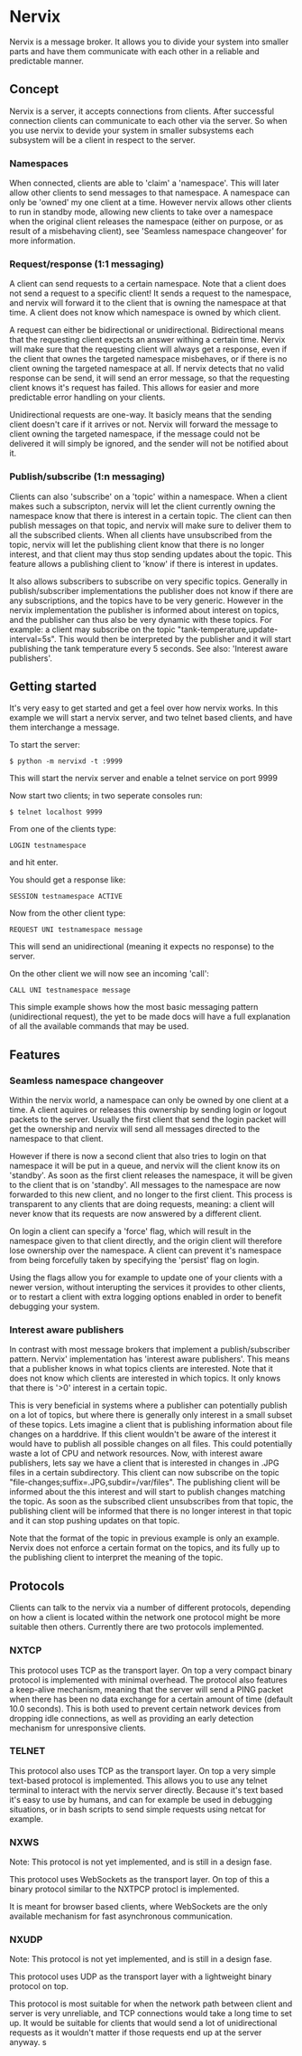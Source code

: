 
# Nervix

Nervix is a message broker. It allows you to divide your system into smaller parts and have them communicate with each
other in a reliable and predictable manner.

## Concept

Nervix is a server, it accepts connections from clients. After successful connection clients can communicate to each
other via the server. So when you use nervix to devide your system in smaller subsystems each subsystem will be a
client in respect to the server.

### Namespaces

When connected, clients are able to 'claim' a 'namespace'. This will later allow other clients to send messages to that
namespace. A namespace can only be 'owned' my one client at a time. However nervix allows other clients to run in
standby mode, allowing new clients to take over a namespace when the original client releases the namespace (either on
purpose, or as result of a misbehaving client), see 'Seamless namespace changeover' for more information.

### Request/response (1:1 messaging)

A client can send requests to a certain namespace. Note that a client does not send a request to a specific client! It
sends a request to the namespace, and nervix will forward it to the client that is owning the namespace at that time. A
client does not know which namespace is owned by which client.

A request can either be bidirectional or unidirectional. Bidirectional means that the requesting client expects an
answer withing a certain time. Nervix will make sure that the requesting client will always get a response, even if the
client that ownes the targeted namespace misbehaves, or if there is no client owning the targeted namespace at all. If
nervix detects that no valid response can be send, it will send an error message, so that the requesting client knows
it's request has failed. This allows for easier and more predictable error handling on your clients.

Unidirectional requests are one-way. It basicly means that the sending client doesn't care if it arrives or not. Nervix
will forward the message to client owning the targeted namespace, if the message could not be delivered it will simply
be ignored, and the sender will not be notified about it.

### Publish/subscribe (1:n messaging)

Clients can also 'subscribe' on a 'topic' within a namespace. When a client makes such a subscripton, nervix will let
the client currently owning the namespace know that there is interest in a certain topic. The client can then publish
messages on that topic, and nervix will make sure to deliver them to all the subscribed clients. When all clients have
unsubscribed from the topic, nervix will let the publishing client know that there is no longer interest, and that
client may thus stop sending updates about the topic. This feature allows a publishing client to 'know' if there is
interest in updates.

It also allows subscribers to subscribe on very specific topics. Generally in publish/subscriber implementations the
publisher does not know if there are any subscriptions, and the topics have to be very generic. However in the nervix
implementation the publisher is informed about interest on topics, and the publisher can thus also be very dynamic with
these topics. For example: a client may subscribe on the topic "tank-temperature,update-interval=5s". This would then
be interpreted by the publisher and it will start publishing the tank temperature every 5 seconds.
See also: 'Interest aware publishers'.


## Getting started

It's very easy to get started and get a feel over how nervix works. In this example we will start a nervix server, and
two telnet based clients, and have them interchange a message.

To start the server:

```
$ python -m nervixd -t :9999
```

This will start the nervix server and enable a telnet service on port 9999

Now start two clients; in two seperate consoles run:

```
$ telnet localhost 9999
```

From one of the clients type:

```
LOGIN testnamespace
```

and hit enter.

You should get a response like:

```
SESSION testnamespace ACTIVE
```

Now from the other client type:

```
REQUEST UNI testnamespace message
```

This will send an unidirectional (meaning it expects no response) to the server.

On the other client we will now see an incoming 'call':

```
CALL UNI testnamespace message
```

This simple example shows how the most basic messaging pattern (unidirectional request), the yet to be made docs will
have a full explanation of all the available commands that may be used.


## Features

### Seamless namespace changeover

Within the nervix world, a namespace can only be owned by one client at a time. A client aquires or releases this
ownership by sending login or logout packets to the server. Usually the first client that send the login packet will
get the ownership and nervix will send all messages directed to the namespace to that client.

However if there is now a second client that also tries to login on that namespace it will be put in a queue, and
nervix will the client know its on 'standby'. As soon as the first client releases the namespace, it will be given to
the client that is on 'standby'. All messages to the namespace are now forwarded to this new client, and no longer to
the first client. This process is transparent to any clients that are doing requests, meaning: a client will never know
that its requests are now answered by a different client.

On login a client can specify a 'force' flag, which will result in the namespace given to that client directly,
and the origin client will therefore lose ownership over the namespace. A client can prevent it's namespace from being
forcefully taken by specifying the 'persist' flag on login.

Using the flags allow you for example to update one of your clients with a newer version, without interupting the
services it provides to other clients, or to restart a client with extra logging options enabled in order to benefit
debugging your system.

### Interest aware publishers

In contrast with most message brokers that implement a publish/subscriber pattern. Nervix' implementation has 'interest
aware publishers'. This means that a publisher knows in what topics clients are interested. Note that it does not know
which clients are interested in which topics. It only knows that there is '>0' interest in a certain topic.

This is very beneficial in systems where a publisher can potentially publish on a lot of topics, but where there is
generally only interest in a small subset of these topics. Lets imagine a client that is publishing information about
file changes on a harddrive. If this client wouldn't be aware of the interest it would have to publish all possible
changes on all files. This could potentially waste a lot of CPU and network resources. Now, with interest aware
publishers, lets say we have a client that is interested in changes in .JPG files in a certain subdirectory. This
client can now subscribe on the topic "file-changes;suffix=.JPG,subdir=/var/files". The publishing client will be
informed about the this interest and will start to publish changes matching the topic. As soon as the subscribed client
unsubscribes from that topic, the publishing client will be informed that there is no longer interest in that topic and
it can stop pushing updates on that topic.

Note that the format of the topic in previous example is only an example. Nervix does not enforce a certain format on
the topics, and its fully up to the publishing client to interpret the meaning of the topic.


## Protocols

Clients can talk to the nervix via a number of different protocols, depending on how a client is located within the
network one protocol might be more suitable then others. Currently there are two protocols implemented.

### NXTCP

This protocol uses TCP as the transport layer. On top a very compact binary protocol is implemented with minimal
overhead. The protocol also features a keep-alive mechanism, meaning that the server will send a PING packet when there
has been no data exchange for a certain amount of time (default 10.0 seconds). This is both used to prevent certain
network devices from dropping idle connections, as well as providing an early detection mechanism for unresponsive
clients.

### TELNET

This protocol also uses TCP as the transport layer. On top a very simple text-based protocol is implemented. This
allows you to use any telnet terminal to interact with the nervix server directly. Because it's text based it's easy
to use by humans, and can for example be used in debugging situations, or in bash scripts to send simple requests
using netcat for example.

### NXWS

Note: This protocol is not yet implemented, and is still in a design fase.

This protocol uses WebSockets as the transport layer. On top of this a binary protocol similar to the NXTPCP protocl is
implemented.

It is meant for browser based clients, where WebSockets are the only available mechanism for fast asynchronous
communication.


### NXUDP

Note: This protocol is not yet implemented, and is still in a design fase.

This protocol uses UDP as the transport layer with a lightweight binary protocol on top.

This protocol is most suitable for when the network path between client and server is very unreliable, and TCP
connections would take a long time to set up. It would be suitable for clients that would send a lot of unidirectional
requests as it wouldn't matter if those requests end up at the server anyway.
s